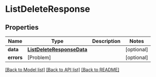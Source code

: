 # ListDeleteResponse

## Properties
Name | Type | Description | Notes
------------ | ------------- | ------------- | -------------
**data** | [**ListDeleteResponseData**](ListDeleteResponseData.md) |  | [optional] 
**errors** | [Problem] |  | [optional] 

[[Back to Model list]](../README.md#documentation-for-models) [[Back to API list]](../README.md#documentation-for-api-endpoints) [[Back to README]](../README.md)


